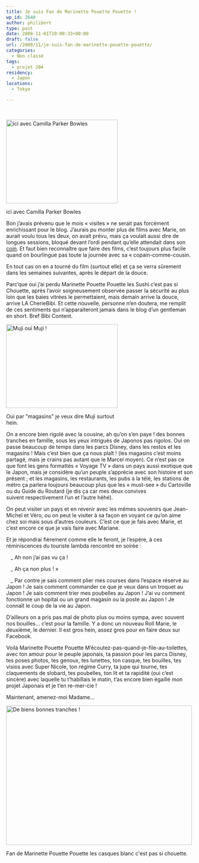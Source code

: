 ```yaml
---
title: Je suis Fan de Marinette Pouette Pouette !
wp_id: 2640
author: philibert
type: post
date: 2008-11-01T19:00:33+00:00
draft: false
url: /2008/11/je-suis-fan-de-marinette-pouette-pouette/
categories:
  - Non classé
tags:
  - projet 204
residency:
  - Japon
locations:
  - Tokyo

---
```

 

<div id="attachment_496" class="wp-caption alignright" style="max-width: 300px">
  <a href="{{< aws >}}/uploads/img_3620.jpg"><img class="size-medium wp-image-496" title="img_3620" src="{{< aws >}}/uploads/img_3620-300x225.jpg" alt="ici avec Camilla Parker Bowles" width="300" height="225" /></a>
  
  <p class="wp-caption-text">
    ici avec Camilla Parker Bowles
  </p>
</div>

Bon j&rsquo;avais prévenu que le mois « visites » ne serait pas forcément enrichissant pour le blog. J&rsquo;aurais pu monter plus de films avec Marie, on aurait voulu tous les deux, on avait prévu, mais ça voulait aussi dire de longues sessions, bloqué devant l&rsquo;ordi pendant qu&rsquo;elle attendait dans son <a title="CoinCoin" href="http://img98.imageshack.us/img98/2598/img4019zx0.jpg" target="_blank">coin</a>. Et faut bien reconnaître que faire des films, c&rsquo;est toujours plus facile quand on bourlingue pas toute la journée avec sa « copain-comme-cousin.

En tout cas on en a tourné du film (surtout elle) et ça se verra sûrement dans les semaines suivantes, après le départ de la douce.

Parc&rsquo;que oui j&rsquo;ai perdu Marinette Pouette Pouette les Sushi c&rsquo;est pas si Chouette, après l&rsquo;avoir soigneusement observée passer la sécurité au plus loin que les baies vitrées le permettaient, mais demain arrive la douce, arrive LA CherieBibi. Et cette nouvelle, personne n&rsquo;en doutera, me remplit de ces sentiments qui n&rsquo;apparaiteront jamais dans le blog d&rsquo;un gentleman en short. Bref Bibi Content.

<div id="attachment_495" class="wp-caption alignleft" style="max-width: 300px">
  <a href="{{< aws >}}/uploads/img_3377.jpg"><img class="size-medium wp-image-495" title="img_3377" src="{{< aws >}}/uploads/img_3377-300x225.jpg" alt="Muji oui Muji !" width="300" height="225" /></a>
  
  <p class="wp-caption-text">
    Oui par "magasins" je veux dire Muji surtout hein.
  </p>
</div>

On a encore bien rigolé avec la cousine, ah qu&rsquo;on s&rsquo;en paye ! des bonnes tranches en famille, sous les yeux intrigués de Japonos pas rigolos. Oui on passe beaucoup de temps dans les parcs Disney, dans les restos et les magasins ! Mais c&rsquo;est bien que ça nous plaît ! (les magasins c&rsquo;est moins partagé, mais je crains pas autant que le Marcel moyen). Ce n&rsquo;est pas ce que font les gens formattés « Voyage TV » dans un pays aussi exotique que le Japon, mais je considère qu&rsquo;un peuple s&rsquo;apprécie avec son histoire et son présent ; et les magasins, les restaurants, les pubs à la télé, les stations de métro ça parlera toujours beaucoup plus que les « must-see » du Cartoville ou du Guide du Routard (je dis ça car mes deux convives suivent respectivement l&rsquo;un et l&rsquo;autre héhé).

On peut visiter un pays et en revenir avec les mêmes souvenirs que Jean-Michel et Véro, ou on peut le visiter à sa façon en voyant ce qu&rsquo;on aime chez soi mais sous d&rsquo;autres couleurs. C&rsquo;est ce que je fais avec Marie, et c&rsquo;est encore ce que je vais faire avec Mariane.

Et je répondrai fièrement comme elle le feront, je l&rsquo;espère, à ces réminiscences du touriste lambda rencontré en soirée :
  
   _ Ah non j&rsquo;ai pas vu ça !
  
   _ Ah ça non plus ! »
  
   _ Par contre je sais comment plier mes courses dans l&rsquo;espace réservé au Japon ! Je sais comment commander ce que je veux dans un troquet au Japon ! Je sais comment trier mes poubelles au Japon ! J&rsquo;ai vu comment fonctionne un hopital ou un grand magasin ou la poste au Japon ! Je connaît le coup de la vie au Japon.

D&rsquo;ailleurs on a pris pas mal de photo plus ou moins sympa, avec souvent nos bouilles&#8230; c&rsquo;est pour la famille. Y a donc un nouveau Roll Marie, le deuxième, le dernier. Il est gros hein, assez gros pour en faire deux sur Facebook.

Voilà Marinette Pouette Pouette M&rsquo;écoutez-pas-quand-je-file-au-toilettes, avec ton amour pour le peuple japonais, ta passion pour les parcs Disney, tes poses photos, tes genoux, tes lunettes, ton casque, tes bouilles, tes visios avec Super Nicole, ton régime Curry, ta jupe qui tourne, tes claquements de slobard, tes poubelles, ton lit et ta rapidité (oui c&rsquo;est sincère) avec laquelle tu t&rsquo;habillais le matin, t&rsquo;as encore bien égaillé mon projet Japonais et je t&rsquo;en re-mer-cie !

Maintenant, amenez-moi Madame&#8230;

<div id="attachment_494" class="wp-caption aligncenter" style="max-width: 500px">
  <a href="{{< aws >}}/uploads/img_4110.jpg"><img class="size-full wp-image-494" title="img_4110" src="{{< aws >}}/uploads/img_4110.jpg" alt="De biens bonnes tranches !" width="500" height="375" /></a>
  
  <p class="wp-caption-text">
    Fan de Marinette Pouette Pouette les casques blanc c'est pas si chouette.
  </p>
</div>